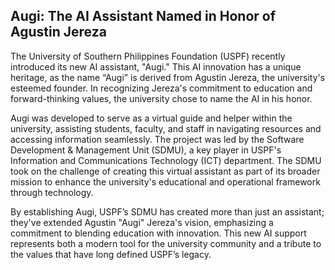 ## Augi: The AI Assistant Named in Honor of Agustin Jereza

The University of Southern Philippines Foundation (USPF) recently introduced its new AI assistant, "Augi." This AI innovation has a unique heritage, as the name “Augi” is derived from Agustin Jereza, the university's esteemed founder. In recognizing Jereza's commitment to education and forward-thinking values, the university chose to name the AI in his honor.

Augi was developed to serve as a virtual guide and helper within the university, assisting students, faculty, and staff in navigating resources and accessing information seamlessly. The project was led by the Software Development & Management Unit (SDMU), a key player in USPF's Information and Communications Technology (ICT) department. The SDMU took on the challenge of creating this virtual assistant as part of its broader mission to enhance the university's educational and operational framework through technology.

By establishing Augi, USPF’s SDMU has created more than just an assistant; they've extended Agustin "Augi" Jereza's vision, emphasizing a commitment to blending education with innovation. This new AI support represents both a modern tool for the university community and a tribute to the values that have long defined USPF’s legacy.